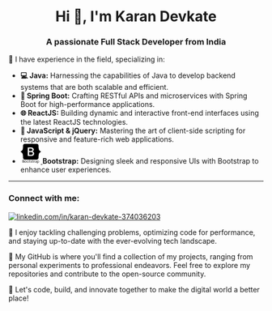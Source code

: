 <h1 align="center">Hi 👋, I'm Karan Devkate</h1>

<h3 align="center">A passionate Full Stack Developer from India</h3>
<div>
  
  <p>💼 I have experience in the field, specializing in:</p>
<ul>
 <li><b>💻 Java:</b> Harnessing the capabilities of Java to develop backend systems that are both scalable and efficient.</li>
 <li><b> 🚀 Spring Boot:</b> Crafting RESTful APIs and microservices with Spring Boot for high-performance applications.</li>
 <li> <b>🌐 ReactJS:</b> Building dynamic and interactive front-end interfaces using the latest ReactJS technologies.</li>
 <li><b>📜 JavaScript & jQuery:</b> Mastering the art of client-side scripting for responsive and feature-rich web applications.</li>
 <li><b> <a href="https://getbootstrap.com" target="_blank" rel="noreferrer"> <img src="https://raw.githubusercontent.com/devicons/devicon/master/icons/bootstrap/bootstrap-plain-wordmark.svg" alt="bootstrap" width="40" height="40"/> </a> Bootstrap:</b> Designing sleek and responsive UIs with Bootstrap to enhance user experiences.</li>
</ul>
</div>
<hr>
<h3 align="left">Connect with me:</h3>
<p align="left">
<a href="https://linkedin.com/in/linkedin.com/in/karan-devkate-374036203" target="blank"><img align="center" src="https://raw.githubusercontent.com/rahuldkjain/github-profile-readme-generator/master/src/images/icons/Social/linked-in-alt.svg" alt="linkedin.com/in/karan-devkate-374036203" height="30" width="40" /></a>
</p>

🔨 I enjoy tackling challenging problems, optimizing code for performance, and staying up-to-date with the ever-evolving tech landscape.

🌟 My GitHub is where you'll find a collection of my projects, ranging from personal experiments to professional endeavors. Feel free to explore my repositories and contribute to the open-source community.


🚀 Let's code, build, and innovate together to make the digital world a better place!
